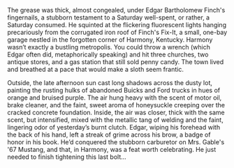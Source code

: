 The grease was thick, almost congealed, under Edgar Bartholomew Finch's fingernails, a stubborn testament to a Saturday well-spent, or rather, a Saturday consumed. He squinted at the flickering fluorescent lights hanging precariously from the corrugated iron roof of Finch's Fix-It, a small, one-bay garage nestled in the forgotten corner of Harmony, Kentucky. Harmony wasn’t exactly a bustling metropolis. You could throw a wrench (which Edgar often did, metaphorically speaking) and hit three churches, two antique stores, and a gas station that still sold penny candy. The town lived and breathed at a pace that would make a sloth seem frantic.

Outside, the late afternoon sun cast long shadows across the dusty lot, painting the rusting hulks of abandoned Buicks and Ford trucks in hues of orange and bruised purple. The air hung heavy with the scent of motor oil, brake cleaner, and the faint, sweet aroma of honeysuckle creeping over the cracked concrete foundation. Inside, the air was closer, thick with the same scent, but intensified, mixed with the metallic tang of welding and the faint, lingering odor of yesterday’s burnt clutch. Edgar, wiping his forehead with the back of his hand, left a streak of grime across his brow, a badge of honor in his book. He’d conquered the stubborn carburetor on Mrs. Gable's '67 Mustang, and that, in Harmony, was a feat worth celebrating. He just needed to finish tightening this last bolt...
